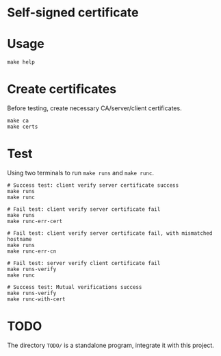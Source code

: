 Self-signed certificate
===================================

# Usage

```shell
make help
```

# Create certificates

Before testing, create necessary CA/server/client certificates.

```shell=
make ca
make certs
```

# Test

Using two terminals to run `make runs` and `make runc`.

```shell=
# Success test: client verify server certificate success
make runs
make runc

# Fail test: client verify server certificate fail
make runs
make runc-err-cert

# Fail test: client verify server certificate fail, with mismatched hostname
make runs
make runc-err-cn

# Fail test: server verify client certificate fail
make runs-verify
make runc

# Success test: Mutual verifications success
make runs-verify
make runc-with-cert
```

# TODO

The directory `TODO/` is a standalone program, integrate it with this project.
